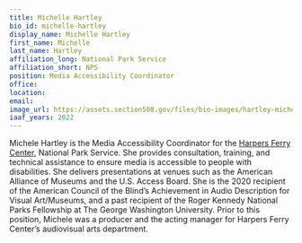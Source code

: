 ```yaml
---
title: Michelle Hartley
bio_id: michelle-hartley
display_name: Michelle Hartley
first_name: Michelle
last_name: Hartley
affiliation_long: National Park Service
affiliation_short: NPS
position: Media Accessibility Coordinator
office: 
location: 
email: 
image_url: https://assets.section508.gov/files/bio-images/hartley-michelle.png
iaaf_years: 2022
---
```

Michele Hartley is the Media Accessibility Coordinator for the [Harpers Ferry Center](https://www.nps.gov/subjects/hfc/index.htm), National Park Service. She provides consultation, training, and technical assistance to ensure media is accessible to people with disabilities. She delivers presentations at venues such as the American Alliance of Museums and the U.S. Access Board. She is the 2020 recipient of the American Council of the Blind’s Achievement in Audio Description for Visual Art/Museums, and a past recipient of the Roger Kennedy National Parks Fellowship at The George Washington University. Prior to this position, Michele was a producer and the acting manager for Harpers Ferry Center’s audiovisual arts department.